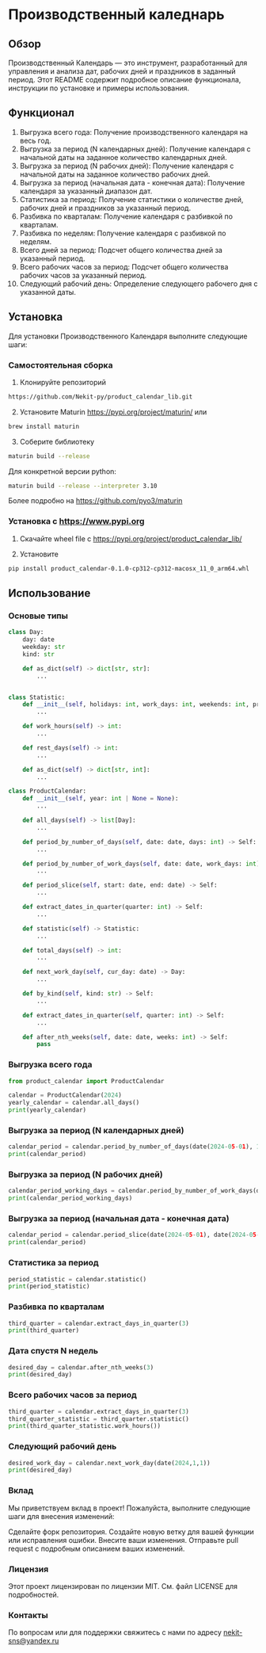 # Производственный каледнарь
## Обзор

Производственный Календарь — это инструмент, разработанный для управления и анализа дат, рабочих дней и праздников в заданный период.
Этот README содержит подробное описание функционала, инструкции по установке и примеры использования.

## Функционал
1. Выгрузка всего года: Получение производственного календаря на весь год.
2. Выгрузка за период (N календарных дней): Получение календаря с начальной даты на заданное количество календарных дней.
3. Выгрузка за период (N рабочих дней): Получение календаря с начальной даты на заданное количество рабочих дней.
4. Выгрузка за период (начальная дата - конечная дата): Получение календаря за указанный диапазон дат.
5. Статистика за период: Получение статистики о количестве дней, рабочих дней и праздников за указанный период.
6. Разбивка по кварталам: Получение календаря с разбивкой по кварталам.
7. Разбивка по неделям: Получение календаря с разбивкой по неделям.
8. Всего дней за период: Подсчет общего количества дней за указанный период.
9. Всего рабочих часов за период: Подсчет общего количества рабочих часов за указанный период.
10. Следующий рабочий день: Определение следующего рабочего дня с указанной даты.


## Установка
Для установки Производственного Календаря выполните следующие шаги:

### Самостоятельная сборка

1. Клонируйте репозиторий
```bash
https://github.com/Nekit-py/product_calendar_lib.git
```

2. Установите Maturin
https://pypi.org/project/maturin/
или
```bash
brew install maturin
```

3. Соберите библиотеку
```bash
maturin build --release
```

Для конкретной версии python:
```bash
maturin build --release --interpreter 3.10
```

Более подробно на https://github.com/pyo3/maturin



### Установка с https://www.pypi.org

1. Скачайте wheel file c https://pypi.org/project/product_calendar_lib/

2. Установите
```bash
pip install product_calendar-0.1.0-cp312-cp312-macosx_11_0_arm64.whl
```

## Использование
### Основые типы
```python
class Day:
    day: date
    weekday: str
    kind: str

    def as_dict(self) -> dict[str, str]:
        ...


class Statistic:
    def __init__(self, holidays: int, work_days: int, weekends: int, preholidays: int)):
        ...

    def work_hours(self) -> int:
        ...

    def rest_days(self) -> int:
        ...

    def as_dict(self) -> dict[str, int]:
        ...

class ProductCalendar:
    def __init__(self, year: int | None = None):
        ...

    def all_days(self) -> list[Day]:
        ...

    def period_by_number_of_days(self, date: date, days: int) -> Self:
        ...

    def period_by_number_of_work_days(self, date: date, work_days: int) -> Self:
        ...

    def period_slice(self, start: date, end: date) -> Self:
        ...

    def extract_dates_in_quarter(quarter: int) -> Self:
        ...

    def statistic(self) -> Statistic:
        ...

    def total_days(self) -> int:
        ...

    def next_work_day(self, cur_day: date) -> Day:
        ...

    def by_kind(self, kind: str) -> Self:
        ...

    def extract_dates_in_quarter(self, quarter: int) -> Self:
        ...

    def after_nth_weeks(self, date: date, weeks: int) -> Self:
        pass
```

### Выгрузка всего года
```python
from product_calendar import ProductCalendar

calendar = ProductCalendar(2024)
yearly_calendar = calendar.all_days()
print(yearly_calendar)
```

### Выгрузка за период (N календарных дней)
```python
calendar_period = calendar.period_by_number_of_days(date(2024-05-01), 10)
print(calendar_period)
```

 ### Выгрузка за период (N рабочих дней)
```python
calendar_period_working_days = calendar.period_by_number_of_work_days(date(2024-05-01), 10)
print(calendar_period_working_days)
```

 ### Выгрузка за период (начальная дата - конечная дата)
```python
calendar_period = calendar.period_slice(date(2024-05-01), date(2024-05-30))
print(calendar_period)
```

 ### Статистика за период
```python
period_statistic = calendar.statistic()
print(period_statistic)
```

 ### Разбивка по кварталам
```python
third_quarter = calendar.extract_days_in_quarter(3)
print(third_quarter)
```
### Дата спустя N недель
```python
desired_day = calendar.after_nth_weeks(3)
print(desired_day)
```

 ### Всего рабочих часов за период
```python
third_quarter = calendar.extract_days_in_quarter(3)
third_quarter_statistic = third_quarter.statistic()
print(third_quarter_statistic.work_hours())
```

 ### Следующий рабочий день
```python
desired_work_day = calendar.next_work_day(date(2024,1,1))
print(desired_day)
```


### Вклад
Мы приветствуем вклад в проект! Пожалуйста, выполните следующие шаги для внесения изменений:

Сделайте форк репозитория.
Создайте новую ветку для вашей функции или исправления ошибки.
Внесите ваши изменения.
Отправьте pull request с подробным описанием ваших изменений.

### Лицензия
Этот проект лицензирован по лицензии MIT. См. файл LICENSE для подробностей.

### Контакты
По вопросам или для поддержки свяжитесь с нами по адресу nekit-sns@yandex.ru





